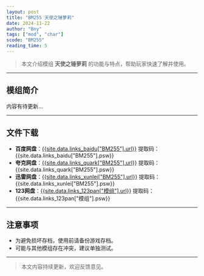 ```yaml
---
layout: post
title: "BM255 天使之锤萝莉"
date: 2024-11-22
author: "Bny"
tags: ["mod", "char"]
scode: "BM255"
reading_time: 5
---
```


> 本文介绍模组 **天使之锤萝莉** 的功能与特点，帮助玩家快速了解并使用。

---

## 模组简介

内容有待更新...

---

## 文件下载
- **百度网盘**：[{{site.data.links_baidu["BM255"].url}}]({{site.data.links_baidu["BM255"].url}}) 提取码：{{site.data.links_baidu["BM255"].psw}}
- **夸克网盘**：[{{site.data.links_quark["BM255"].url}}]({{site.data.links_quark["BM255"].url}}) 提取码：{{site.data.links_quark["BM255"].psw}}
- **迅雷网盘**：[{{site.data.links_xunlei["BM255"].url}}]({{site.data.links_xunlei["BM255"].url}}) 提取码：{{site.data.links_xunlei["BM255"].psw}}
- **123网盘**：[{{site.data.links_123pan["模组"].url}}]({{site.data.links_123pan["模组"].url}}) 提取码：{{site.data.links_123pan["模组"].psw}}

---

## 注意事项
- 为避免损坏存档，使用前请备份游戏存档。
- 可能与其他模组存在冲突，建议单独测试。

---

> 本文内容持续更新，欢迎反馈意见。
